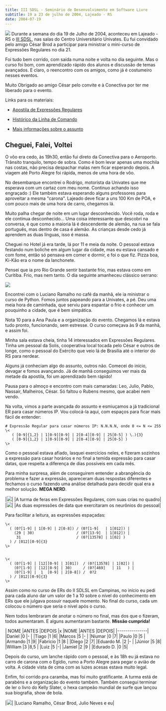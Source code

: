 ```yaml
---
title: III SDSL - Seminário de Desenvolvimento em Software Livre
subtitle: 19 a 23 de julho de 2004, Lajeado - RS
date: 2004-07-19
---
```


  ![](cracha.jpg)
Durante a semana do dia 19 de Julho de 2004, aconteceu em Lajeado - RS
o [III SDSL](http://www.sdsl.org.br), nas salas do Centro Universitário Univates. Eu
fui convidado pelo amigo César Brod a participar para ministrar o
mini-curso de Expressões Regulares no dia 21.

Foi tudo bem corrido, com saída numa noite e volta no dia seguinte.
Mas o curso foi bom, com aprendizado rápido dos alunos e discussão de
temas avançados. E claro, o reencontro com os amigos, como já é
costumeiro nesses eventos.

Muito Obrigado ao amigo César pelo convite e à Conectiva por ter me
liberado para o evento.

Links para os materiais:

 * [Apostila de Expressões Regulares](http://aurelio.net/curso/material/apostila-expressoes-intro.pdf)

 * [Histórico da Linha de Comando](sdsl3-er-prompt.html)

 * [Mais informações sobre o assunto](http://aurelio.net/regex/)

## Cheguei, Falei, Voltei

O vôo era cedo, às 19h30, então fui direto da Conectiva para o
Aeroporto. Trânsito tranquilo, tempo de sobra. Como é bom levar apenas
uma mochila nas costas, não precisa despachar malas nem ficar
esperando depois. A viagem até Porto Alegre foi rápida, menos de uma
hora de vôo.

No desembarque encontrei o Rodrigo, motorista da Univates que me
esperava com um cartaz com meu nome. Continuo achando isso engraçado
:) Ele também estava esperando alguns professores para aproveitar a
mesma "carona". Lajeado deve ficar a uns 100 Km de POA, e com pouco
mais de uma hora de carro, chegamos lá.

Muito palha chegar de noite em um lugar desconhecido. Você roda, roda
e ele continua desconhecido... Uma coisa interessante que descobri na
conversa, é que como a maioria lá é descendente de alemão, na rua se
fala português, mas dentro de casa é alemão. As crianças desde cedo já
aprendem as duas línguas, isso é massa.

Cheguei no Hotel já era tarde, lá por 11 e meia da noite. O pessoal
estava festando num boliche em algum lugar da cidade, mas eu estava
cansado e com fome, então só pensava em comer e dormir, e foi o que
fiz. Pizza boa, Ki-Kão era o nome da lanchonete.

Pensei que ia pro Rio Grande sentir bastante frio, mas estava como em
Curitiba. Frio, mas nem tanto. O dia seguinte amanheceu clássico
serrano:

  ![](neblina.jpg)

Encontrei com o Luciano Ramalho no café da manhã, ele ia ministrar o
curso de Python. Fomos juntos papeando para a Univates, a pé. Deu uma
meia hora de caminhada, que serviu para espantar o frio e conhecer um
pouquinho a cidade, que é bem simpática.

Nota 10 para a Ana Paula e a organização do evento. Chegamos lá e
estava tudo pronto, funcionando, sem estresse. O curso começava às 9
da manhã, e assim foi.

Minha sala estava cheia, tinha 14 interessados em Expressões
Regulares. Tinha um pessoal da Solis, cooperativa local tocada pelo
César e outros de longe, como o pessoal do Exército que veio lá de
Brasília até o interior do RS para nerdear.

Alguns já conheciam algo do assunto, outros não. Comecei do início,
devagar e fomos avançando. Já de manhã conseguimos ver mais da metade
da apostila, foi um aprendizado bem rápido!

Pausa para o almoço e encontro com mais camaradas: Leo, Julio, Pablo,
Nassair, Malheiros, César. Só faltou o Rubens mesmo, que acabei nem
vendo.

Na volta, vimos a parte avançada do assunto e esmiuçamos a já
tradicional ER para casar números IP. Vou colocá-la aqui, com espaços
para ficar mais fácil de entender:

    # Expressão Regular para casar números IP: N.N.N.N, onde 0 <= N <= 255
    \<
       ( [0-9]{1,2} | 1[0-9][0-9] | 2[0-4][0-9] | 25[0-5] ) \.){3}
       ( [0-9]{1,2} | 1[0-9][0-9] | 2[0-4][0-9] | 25[0-5] )
    \>

Como o pessoal estava afiado, lasquei exercícios neles, e fizeram
sozinhos a expressão para casar horários e no final a temida expressão
para casar datas, que respeita a diferença de dias possíveis em cada
mês.

Para minha surpresa, além de conseguirem entender a abrangência do
problema e fazer a expressão, apareceram duas respostas diferentes e
fechamos o curso fazendo uma análise detalhada para decidir qual era a
melhor solução. **MEGA NERD**.

|![](turma-quadro.jpg)|
|A turma de feras em Expressões Regulares, com suas crias no quadro|
|![](quadro.jpg)|
|As duas expressões de data que exercitaram os neurônios do pessoal|

Para facilitar a leitura, as expressões espaçadas:

    \<
      ( (0?[1-9] | 1[0-9] | 2[0-8]) / (0?[1-9]   | 1[012]) |
        (29 | 30)                   / (0?[13-9]  | 1[012]) |
         31                         / (0?[13578] | 1[02] )
      ) / [012][0-9]{3}
    \>


    \<
      ( (0?[1-9] | [12][0-9] | 3[01])  / (0?[13578] | 1[02]) |
        (0?[1-9] | [12][0-9] | 30)     / (0?[469]   | 11   ) |
        (0?[1-9] |  1  [0-9] | 2[0-8]) /  0?2
      ) / [012][0-9]{3}
    \>

Assim como no curso de ERs do II SDLSL em Campinas, no início eu
pedi para cada aluno dar um valor de 1 a 10 sobre o nível do
conhecimento em ERs que ele julgava possuir naquele momento. No final
do curso, cada um colocou o número que seria o nível após o curso.

Nem todos lembraram de anotar o número no final, mas dos que o
fizeram, todos aumentaram. E alguns aumentaram bastante.
**Missão cumprida!**

| NOME |ANTES |DEPOIS |x |NOME |ANTES |DEPOIS|
|---------------|
|Daniel |0 |- | |Tiago |1 |6|
|Marcos |5 |- | |Niumar |0 |7|
|Paulo |0 |5 | |Armando |1 |9|
|Fabrício |1 |8 | |Diego |2 |7|
|Eduardo M. |2 |- | |Júnior |5 |8|
|William |3 |8,5 | |Luiz |5 |-|
|Jamiel |2 |9 | |Edurado D. |0 |5|

Depois do curso, um lanche rápido com o pessoal, e às 18h eu já estava
no carro de carona com o Egídio, rumo a Porto Alegre para pegar o
avião de volta. A cidade vista de cima com as luzes acesas estava
muito legal.

Enfim, foi corrido pra caramba, mas foi muito gratificante. A turma
está de parabéns e a organização do evento também. Também consegui
terminar de ler o livro do Kelly Slater, o hexa campeão mundial de
surfe que lançou sua biografia, show de bola.

|![](amigos.jpg)|
|Luciano Ramalho, César Brod, Julio Neves e eu|
